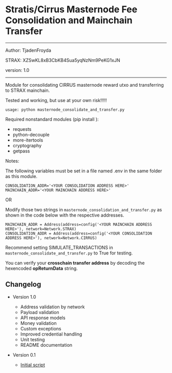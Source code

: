 
Stratis/Cirrus Masternode Fee Consolidation and Mainchain Transfer
=======================================================
---
Author: TjadenFroyda

STRAX: XZSwKL8xB3CbKB4Sua5yqNzNm9PeKG1xJN

version: 1.0

---
Module for consolidating CIRRUS masternode reward utxo and transferring to STRAX mainchain.

Tested and working, but use at your own risk!!!!!

```
usage: python masternode_consolidate_and_transfer.py
```

Required nonstandard modules (pip install <module>):

* requests 
* python-decouple
* more-itertools
* cryptography
* getpass
 
Notes:

The following variables must be set in a file named .env in the same folder as this module. 
```
CONSOLIDATION_ADDR='<YOUR CONSOLIDATION ADDRESS HERE>'
MAINCHAIN_ADDR='<YOUR MAINCHAIN ADDRESS HERE>'
```
OR
    
Modify those two strings in `masternode_consolidation_and_transfer.py` as shown in the code below with the respective addresses.
```
MAINCHAIN_ADDR = Address(address=config('<YOUR MAINCHAIN ADDRESS HERE>'), network=Network.STRAX)
CONSOLIDATION_ADDR = Address(address=config('<YOUR CONSOLIDATION ADDRESS HERE>'), network=Network.CIRRUS)
```

Recommend setting SIMULATE_TRANSACTIONS in `masternode_consolidate_and_transfer.py` to True for testing.

You can verify your **crosschain transfer address** by decoding the hexencoded **opReturnData** string. 

## Changelog

- Version 1.0
  
  - Address validation by network
  - Payload validation
  - API response models
  - Money validation
  - Custom exceptions
  - Improved credential handling
  - Unit testing
  - README documentation

- Version 0.1 
  
  - [Initial script](http://pastebin.com/VUarbCcE)

  